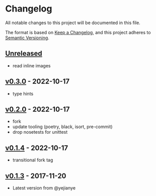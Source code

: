 # Changelog

All notable changes to this project will be documented in this file.

The format is based on [Keep a Changelog](https://keepachangelog.com/en/1.0.0/),
and this project adheres to [Semantic Versioning](https://semver.org/spec/v2.0.0.html).

## [Unreleased]

- read inline images

## [v0.3.0] - 2022-10-17

- type hints

## [v0.2.0] - 2022-10-17

- fork
- update tooling (poetry, black, isort, pre-commit)
- drop nosetests for unittest

## [v0.1.4] - 2022-10-17

- transitional fork tag

## [v0.1.3] - 2017-11-20

- Latest version from @yejianye

[Unreleased]: https://github.com/nim65s/nmdmail/compare/v0.3.0...main
[v0.3.0]: https://github.com/nim65s/nmdmail/compare/v0.2.0...v0.3.0
[v0.2.0]: https://github.com/nim65s/nmdmail/compare/v0.1.4...v0.2.0
[v0.1.4]: https://github.com/nim65s/nmdmail/releases/tag/v0.1.4
[v0.1.3]: https://github.com/yejianye/mdmail
